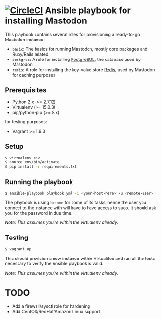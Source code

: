 # [![CircleCI](https://circleci.com/gh/tootsuite/mastodon-ansible.svg?style=svg)](https://circleci.com/gh/tootsuite/mastodon-ansible) Ansible playbook for installing Mastodon

This playbook contains several roles for provisioning a ready-to-go Mastodon instance:

- `basic`: The basics for running Mastodon, mostly core packages and Ruby/Rails related
- `postgres`: A role for installing [PostgreSQL](https://www.postgresql.org/), the database used by Mastodon
- `redis`: A role for installing the key-value store [Redis](https://redis.io), used by Mastodon for caching purposes

## Prerequisites

- Python 2.x (>= 2.7.12)
- Virtualenv (>= 15.0.3)
- pip/python-pip (>= 8.x)

for testing purposes:

- Vagrant >= 1.9.3

## Setup

```sh
$ virtualenv env
$ source env/bin/activate
$ pip install -r requirements.txt
```
## Running the playbook

```sh
$ ansible-playbook playbook.yml -i <your-host-here> -u <remote-user>
```

The playbook is using `become` for some of its tasks, hence the user you connect to the instance with will have to have access to sudo. It should ask you for the password in due time.

_Note: This assumes you're within the virtualenv already._

## Testing

```sh
$ vagrant up
```

This should provision a new instance within VirtualBox and run all the tests necessary to verify the Ansible playbook is valid.

_Note: This assumes you're within the virtualenv already._

# TODO

- Add a firewall/sysctl role for hardening
- Add CentOS/RedHat/Amazon Linux support
